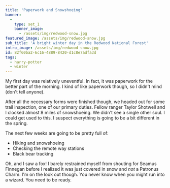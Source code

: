 ```yaml
---
title: 'Paperwork and Snowshoeing'
banner:
  -
    type: set_1
    banner_image:
      - /assets/img/redwood-snow.jpg
featured_image: /assets/img/redwood-snow.jpg
sub_title: 'A bright winter day in the Redwood National Forest'
intro_image: /assets/img/redwood-snow.jpg
id: 82f60ba2-6c16-4889-8420-d1c8e7adfa3d
tags:
  - harry-potter
  - winter
---
```

My first day was relatively uneventful. In fact, it was paperwork for the better part of the morning. I kind of like paperwork though, so I didn't mind (don't tell anyone).

After all the necessary forms were finished though, we headed out for some trail inspection, one of our primary duties. Fellow ranger Taylor Shotwell and I clocked almost 8 miles of snowshoeing. We didn't see a single other soul. I could get used to this. I suspect everything is going to be a bit different in the spring.

The next few weeks are going to be pretty full of:

- Hiking and snowshoeing
- Checking the remote way stations
- Black bear tracking

Oh, and I saw a fox! I barely restrained myself from shouting for Seamus Finnegan before I realized it was just covered in snow and _not_ a Patronus Charm. I'm on the look out though. You never know when you might run into a wizard. You need to be ready.